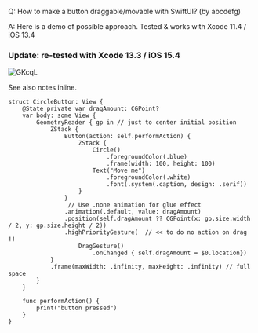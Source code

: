 Q: How to make a button draggable/movable with SwiftUI? (by abcdefg)

A: Here is a demo of possible approach. Tested & works with Xcode 11.4 / iOS 13.4

### Update: re-tested with Xcode 13.3 / iOS 15.4

![GKcqL](https://user-images.githubusercontent.com/62171579/169559382-e8510a1d-fa21-4f3b-b089-17e18bdc06d7.gif)

See also notes inline.

```
struct CircleButton: View {
    @State private var dragAmount: CGPoint?
    var body: some View {
        GeometryReader { gp in // just to center initial position
            ZStack {
                Button(action: self.performAction) {
                    ZStack {
                        Circle()
                            .foregroundColor(.blue)
                            .frame(width: 100, height: 100)
                        Text("Move me")
                            .foregroundColor(.white)
                            .font(.system(.caption, design: .serif))
                    }
                }
                 // Use .none animation for glue effect
                .animation(.default, value: dragAmount)
                .position(self.dragAmount ?? CGPoint(x: gp.size.width / 2, y: gp.size.height / 2))
                .highPriorityGesture(  // << to do no action on drag !!
                    DragGesture()
                        .onChanged { self.dragAmount = $0.location})
            }
            .frame(maxWidth: .infinity, maxHeight: .infinity) // full space
        }
    }

    func performAction() {
        print("button pressed")
    }
}
```
